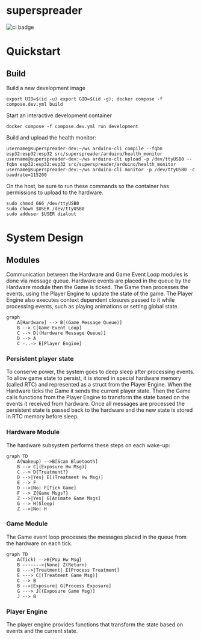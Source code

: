 # superspreader
![ci badge](https://github.com/griswaldbrooks/superspreader/actions/workflows/ci.yaml/badge.svg)

# Quickstart
## Build
Build a new development image
```shell
export UID=$(id -u) export GID=$(id -g); docker compose -f compose.dev.yml build
```
Start an interactive development container
```shell
docker compose -f compose.dev.yml run development
```
Build and upload the health monitor:
```shell
username@superspreader-dev:~/ws arduino-cli compile --fqbn esp32:esp32:esp32 src/superspreader/arduino/health_monitor
username@superspreader-dev:~/ws arduino-cli upload -p /dev/ttyUSB0 --fqbn esp32:esp32:esp32 src/superspreader/arduino/health_monitor
username@superspreader-dev:~/ws arduino-cli monitor -p /dev/ttyUSB0 -c baudrate=115200
```

On the host, be sure to run these commands so the container
has permissions to upload to the hardware.
```shell
sudo chmod 666 /dev/ttyUSB0
sudo chown $USER /dev/ttyUSB0
sudo adduser $USER dialout
```
# System Design

## Modules
Communication between the Hardware and Game Event Loop modules is done via message queue.
Hardware events are placed in the queue by the Hardware module then the Game is ticked.
The Game then processes the events, using the Player Engine to update the state of the game.
The Player Engine also executes context dependent closures passed to it while processing events, such as playing animations or setting global state.
```mermaid
graph
    A[Hardware] --> B[(Game Message Queue)]
    B --> C[Game Event Loop]
    C --> D[(Hardware Message Queue)]
    D --> A
    C -..-> E[Player Engine]
```

### Persistent player state
To conserve power, the system goes to deep sleep after processing events. To allow game state to persist, it is stored in special hardware memory (called RTC) and represented as a struct from the Player Engine.
When the Hardware ticks the Game it sends the current player state.
Then the Game calls functions from the Player Engine to transform the state based on the events it received from hardware.
Once all messages are processed the persistent state is passed back to the hardware and the new state is stored in RTC memory before sleep.

### Hardware Module
The hardware subsystem performs these steps on each wake-up:
```mermaid
graph TD
    A(Wakeup) -->B[Scan Bluetooth]
    B --> C[(Exposure Hw Msg)]
    C --> D{Treatment?}
    D -->|Yes| E[(Treatment Hw Msg)]
    E --> F
    D -->|No| F[Tick Game]
    F --> Z{Game Msgs?}
    Z -->|Yes| G[Animate Game Msgs]
    G --> H(Sleep)
    Z -->|No| H
```

### Game Module
The Game event loop processes the messages placed in the queue from the hardware on each tick.
```mermaid
graph TD
    A(Tick) -->B{Pop Hw Msg}
    B ------->|None| Z(Return)
    B --->|Treatment| E[Process Treatment]
    E ---> C[(Treatment Game Msg)]
    C --> B
    B -->|Exposure| G[Process Exposure]
    G ---> J[(Exposure Game Msg)]
    J --> B
```

### Player Engine
The player engine provides functions that transform the state based on events and the current state.
